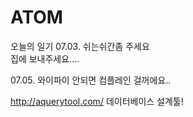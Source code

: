 # ATOM
오늘의 일기
07.03.
쉬는쉬간좀 주세요 <br>
집에 보내주세요....

07.05.
와이파이 안되면 컴플레인 걸꺼에요..

http://aquerytool.com/ 데이터베이스 설계툴!
